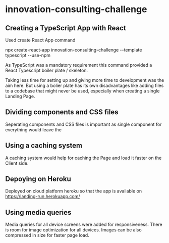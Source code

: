 # innovation-consulting-challenge

## Creating a TypeScript App with React
Used create React App command

npx create-react-app innovation-consulting-challenge --template typescript --use-npm

As TypeScript was a mandatory requirement this command provided a React Typescript boiler plate / skeleton.

Taking less time for setting up and giving more time to development was the aim here. But using a bolier plate has its own disadvantages like adding files to a codebase that might never be used, especially when creating a single Landing Page.

## Dividing components and CSS files
Seperating components and CSS files is important as single component for everything would leave the 

## Using a caching system 
A caching system would help for caching the Page and load it faster on the Client side.

## Depoying on Heroku
Deployed on cloud platform heroku so that the app is available on 
https://landing-run.herokuapp.com/

## Using media queries
Media queries for all device screens were added for responsiveness. There is room for image optimization for all devices. Images can be also compressed in size for faster page load.


